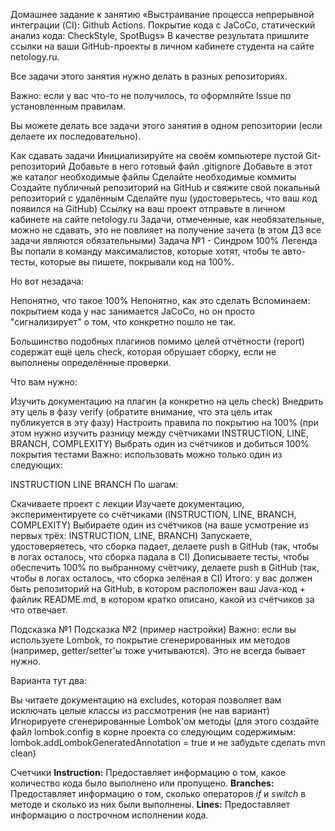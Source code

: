 Домашнее задание к занятию «Выстраивание процесса непрерывной интеграции (CI): Github Actions. Покрытие кода с JaCoCo, статический анализ кода: CheckStyle, SpotBugs»
В качестве результата пришлите ссылки на ваши GitHub-проекты в личном кабинете студента на сайте netology.ru.

Все задачи этого занятия нужно делать в разных репозиториях.

Важно: если у вас что-то не получилось, то оформляйте Issue по установленным правилам.

Вы можете делать все задачи этого занятия в одном репозитории (если делаете их последовательно).

Как сдавать задачи
Инициализируйте на своём компьютере пустой Git-репозиторий
Добавьте в него готовый файл .gitignore
Добавьте в этот же каталог необходимые файлы
Сделайте необходимые коммиты
Создайте публичный репозиторий на GitHub и свяжите свой локальный репозиторий с удалённым
Сделайте пуш (удостоверьтесь, что ваш код появился на GitHub)
Ссылку на ваш проект отправьте в личном кабинете на сайте netology.ru
Задачи, отмеченные, как необязательные, можно не сдавать, это не повлияет на получение зачета (в этом ДЗ все задачи являются обязательными)
Задача №1 - Синдром 100%
Легенда
Вы попали в команду максималистов, которые хотят, чтобы те авто-тесты, которые вы пишете, покрывали код на 100%.

Но вот незадача:

Непонятно, что такое 100%
Непонятно, как это сделать
Вспоминаем: покрытием кода у нас занимается JaCoCo, но он просто "сигнализирует" о том, что конкретно пошло не так.

Большинство подобных плагинов помимо целей отчётности (report) содержат ещё цель check, которая обрушает сборку, если не выполнены определённые проверки.

Что вам нужно:

Изучить документацию на плагин (а конкретно на цель check)
Внедрить эту цель в фазу verify (обратите внимание, что эта цель итак публикуется в эту фазу)
Настроить правила по покрытию на 100% (при этом нужно изучить разницу между счётчиками INSTRUCTION, LINE, BRANCH, COMPLEXITY)
Выбрать один из счётчиков и добиться 100% покрытия тестами
Важно: использовать можно только один из следующих:

INSTRUCTION
LINE
BRANCH
По шагам:

Скачиваете проект с лекции
Изучаете документацию, экспериментируете со счётчиками (INSTRUCTION, LINE, BRANCH, COMPLEXITY)
Выбираете один из счётчиков (на ваше усмотрение из первых трёх: INSTRUCTION, LINE, BRANCH)
Запускаете, удостоверяетесь, что сборка падает, делаете push в GitHub (так, чтобы в логах осталось, что сборка падала в CI)
Дописываете тесты, чтобы обеспечить 100% по выбранному счётчику, делаете push в GitHub (так, чтобы в логах осталось, что сборка зелёная в CI)
Итого: у вас должен быть репозиторий на GitHub, в котором расположен ваш Java-код + файлик README.md, в котором кратко описано, какой из счётчиков за что отвечает.

Подсказка №1
Подсказка №2 (пример настройки)
Важно: если вы используете Lombok, то покрытие сгенерированных им методов (например, getter/setter'ы тоже учитываются). Это не всегда бывает нужно.

Варианта тут два:

Вы читаете документацию на excludes, которая позволяет вам исключать целые классы из рассмотрения (не нав вариант)
Игнорируете сгенерированные Lombok'ом методы (для этого создайте файл lombok.config в корне проекта со следующим содержимым: lombok.addLombokGeneratedAnnotation = true и не забудьте сделать mvn clean)


Счетчики 
**Instruction:** Предоставляет информацию о том, какое количество кода было выполнено или пропущено. 
**Branches:** Предоставляет информацию о том, сколько операторов *if* и *switch* в методе и сколько из них были выполнены. 
**Lines:** Предоставляет информацию о построчном исполнении кода.